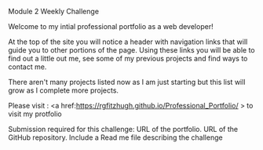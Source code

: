 Module 2 Weekly Challenge

Welcome to my intial professional portfolio as a web developer!

At the top of the site you will notice a header with navigation links that will guide you to other portions of the page.  Using these links you will be able to find out a little out me, see some of my previous projects and find ways to contact me.

There aren't many projects listed now as I am just starting but this list will grow as I complete more projects.


Please visit : <a href:https://rgfitzhugh.github.io/Professional_Portfolio/ ></a>
to visit my protfolio





Submission required for this challenge: 
    URL of the portfolio.
    URL of the GitHub repository. 
    Include a Read me file describing the challenge
